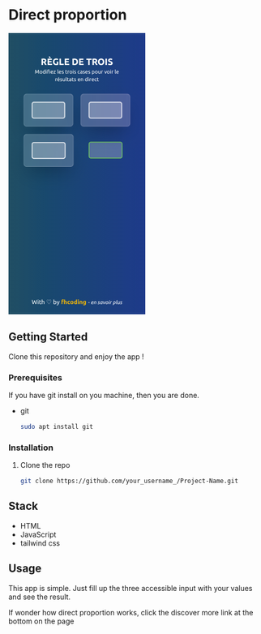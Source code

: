 # Direct proportion

[![Direct proportion by fhcoding](assets/images/view-template.png)](d.proportion.surge.sh)

## Getting Started

Clone this repository and enjoy the app !

### Prerequisites

If you have git install on you machine, then you are done.

- git
  ```sh
  sudo apt install git
  ```

### Installation

1. Clone the repo
   ```sh
   git clone https://github.com/your_username_/Project-Name.git
   ```

## Stack

- HTML
- JavaScript
- tailwind css

## Usage

This app is simple. Just fill up the three accessible input with your values and see the result.

If wonder how direct proportion works, click the discover more link at the bottom on the page
